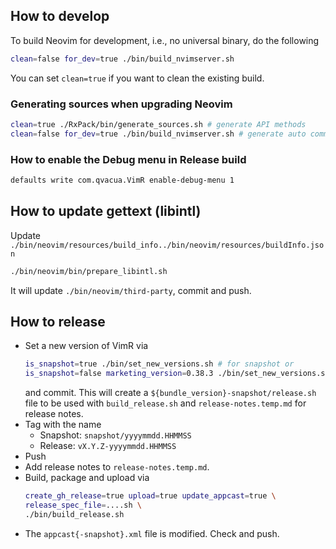 ## How to develop

To build Neovim for development, i.e., no universal binary, do the following

```bash
clean=false for_dev=true ./bin/build_nvimserver.sh
```

You can set `clean=true` if you want to clean the existing build.

### Generating sources when upgrading Neovim

```bash
clean=true ./RxPack/bin/generate_sources.sh # generate API methods
clean=false for_dev=true ./bin/build_nvimserver.sh # generate auto commands and cursor modes
```

### How to enable the Debug menu in Release build

```bash
defaults write com.qvacua.VimR enable-debug-menu 1
```

## How to update gettext (libintl)

Update `./bin/neovim/resources/build_info../bin/neovim/resources/buildInfo.json`

```bash
./bin/neovim/bin/prepare_libintl.sh
```

It will update `./bin/neovim/third-party`, commit and push.
## How to release

* Set a new version of VimR via
    ```bash
    is_snapshot=true ./bin/set_new_versions.sh # for snapshot or
    is_snapshot=false marketing_version=0.38.3 ./bin/set_new_versions.sh # for release
    ```
  and commit. This will create a `${bundle_version}-snapshot/release.sh` file to be used
  with `build_release.sh` and `release-notes.temp.md` for release notes.
* Tag with the name
    - Snapshot: `snapshot/yyyymmdd.HHMMSS`
    - Release: `vX.Y.Z-yyyymmdd.HHMMSS`
* Push
* Add release notes to `release-notes.temp.md`.
* Build, package and upload via
    ```bash
    create_gh_release=true upload=true update_appcast=true \
    release_spec_file=....sh \
    ./bin/build_release.sh
    ```
* The `appcast{-snapshot}.xml` file is modified. Check and push.
